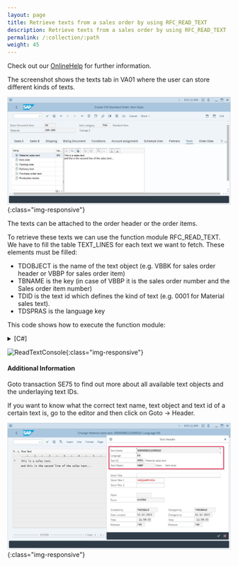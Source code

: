 ```yaml
---
layout: page
title: Retrieve texts from a sales order by using RFC_READ_TEXT
description: Retrieve texts from a sales order by using RFC_READ_TEXT
permalink: /:collection/:path
weight: 45
---
```


Check out our [OnlineHelp](https://help.theobald-software.com/en/) for further information.

The screenshot shows the texts tab in VA01 where the user can store different kinds of texts.

![ReadTextVA01](/img/contents/ReadTextVA01.jpg){:class="img-responsive"}

The texts can be attached to the order header or the order items.

To retrieve these texts we can use the function module RFC_READ_TEXT. We have to fill the table TEXT_LINES for each text we want to fetch. These elements must be filled:

- TDOBJECT is the name of the text object (e.g. VBBK for sales order header or VBBP for sales order item)
- TBNAME is the key (in case of VBBP it is the sales order number and the Sales order item number)
- TDID is the text id which defines the kind of text (e.g. 0001 for Material sales text).
- TDSPRAS is the language key

This code shows how to execute the function module:

<details>
<summary>[C#]</summary>
{% highlight csharp %}
// open connection
ERPConnect.R3Connection con = new R3Connection("SapServer",00,"SapUser","Password","en","800");
con.Open();
  
// Create function object
RFCFunction func = con.CreateFunction("RFC_READ_TEXT");
  
// Add a new table row and fill it
RFCStructure newrow = func.Tables["TEXT_LINES"].Rows.Add();
newrow["TDOBJECT"] = "VBBP"; // Text object
newrow["TDNAME"] = "0000008221000010"; // Key
newrow["TDID"] = "0001"; // Text-ID
newrow["TDSPRAS"] = "DE"; // Language
  
// Execut e the function          
func.Execut e();
  
// Loop the table
foreach(RFCStructure row in func.Tables["TEXT_LINES"].Rows)
    Console.WriteLine(row["TDLINE"].ToString());
  
con.Close();
  
Console.WriteLine("");
Console.WriteLine("Press enter to quit.");
Console.ReadLine();
{% endhighlight %}
</details>

![ReadTextConsole](/img/contents/ReadTextConsole.jpg){:class="img-responsive"}

#### Additional Information

Goto transaction SE75 to find out more about all available text objects and the underlaying text IDs.

If you want to know what the correct text name, text object and text id of a certain text is, go to the editor and then click on Goto -> Header.

![TextDetails](/img/contents/TextDetails.png){:class="img-responsive"}

